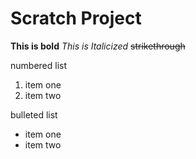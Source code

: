 # Scratch Project

**This is bold**
*This is Italicized*
~~strikethrough~~

numbered list
1. item one
2. item two

bulleted list
* item one
* item two
